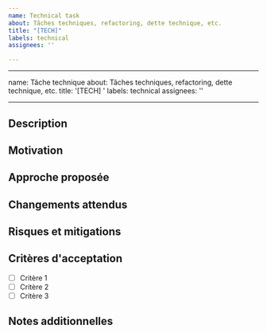 ```yaml
---
name: Technical task
about: Tâches techniques, refactoring, dette technique, etc.
title: "[TECH]"
labels: technical
assignees: ''

---
```


---

name: Tâche technique
about: Tâches techniques, refactoring, dette technique, etc.
title: '[TECH] '
labels: technical
assignees: ''

---

## Description

<!-- Description détaillée de la tâche technique -->

## Motivation

<!-- Pourquoi cette tâche est-elle nécessaire? Quels problèmes résout-elle? -->

## Approche proposée

<!-- Comment comptez-vous aborder cette tâche? -->

## Changements attendus

<!-- Quels fichiers/composants/services seront affectés? -->

## Risques et mitigations

<!-- Y a-t-il des risques associés à cette tâche? Comment les atténuer? -->

## Critères d'acceptation

- [ ] Critère 1
- [ ] Critère 2
- [ ] Critère 3

## Notes additionnelles

<!-- Toute information supplémentaire pertinente -->
